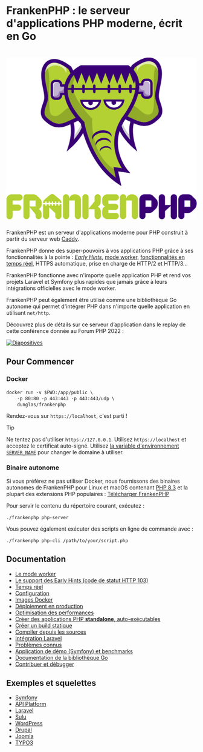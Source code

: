 # FrankenPHP : le serveur d'applications PHP moderne, écrit en Go

<h1 align="center"><a href="https://frankenphp.dev"><img src="../../frankenphp.png" alt="FrankenPHP" width="600"></a></h1>

FrankenPHP est un serveur d'applications moderne pour PHP construit à partir du serveur web [Caddy](https://caddyserver.com/).

FrankenPHP donne des super-pouvoirs à vos applications PHP grâce à ses fonctionnalités à la pointe : [*Early Hints*](early-hints.md), [mode worker](worker.md), [fonctionnalités en temps réel](mercure.md), HTTPS automatique, prise en charge de HTTP/2 et HTTP/3...

FrankenPHP fonctionne avec n'importe quelle application PHP et rend vos projets Laravel et Symfony plus rapides que jamais grâce à leurs intégrations officielles avec le mode worker.

FrankenPHP peut également être utilisé comme une bibliothèque Go autonome qui permet d'intégrer PHP dans n'importe quelle application en utilisant `net/http`.

Découvrez plus de détails sur ce serveur d’application dans le replay de cette conférence donnée au Forum PHP 2022 :

<a href="https://dunglas.dev/2022/10/frankenphp-the-modern-php-app-server-written-in-go/"><img src="https://dunglas.dev/wp-content/uploads/2022/10/frankenphp.png" alt="Diapositives" width="600"></a>

## Pour Commencer

### Docker

```console
docker run -v $PWD:/app/public \
    -p 80:80 -p 443:443 -p 443:443/udp \
    dunglas/frankenphp
```

Rendez-vous sur `https://localhost`, c'est parti !

> [!TIP]
>
> Ne tentez pas d'utiliser `https://127.0.0.1`. Utilisez `https://localhost` et acceptez le certificat auto-signé.
> Utilisez [la variable d'environnement `SERVER_NAME`](config.md#environment-variables) pour changer le domaine à utiliser.

### Binaire autonome

Si vous préférez ne pas utiliser Docker, nous fournissons des binaires autonomes de FrankenPHP pour Linux et macOS
contenant [PHP 8.3](https://www.php.net/releases/8.3/fr.php) et la plupart des extensions PHP populaires : [Télécharger FrankenPHP](https://github.com/dunglas/frankenphp/releases)

Pour servir le contenu du répertoire courant, exécutez :

```console
./frankenphp php-server
```

Vous pouvez également exécuter des scripts en ligne de commande avec :

```console
./frankenphp php-cli /path/to/your/script.php
```

## Documentation

* [Le mode worker](worker.md)
* [Le support des Early Hints (code de statut HTTP 103)](early-hints.md)
* [Temps réel](mercure.md)
* [Configuration](config.md)
* [Images Docker](docker.md)
* [Déploiement en production](production.md)
* [Optimisation des performances](performance.md)
* [Créer des applications PHP **standalone**, auto-exécutables](embed.md)
* [Créer un build statique](static.md)
* [Compiler depuis les sources](compile.md)
* [Intégration Laravel](laravel.md)
* [Problèmes connus](known-issues.md)
* [Application de démo (Symfony) et benchmarks](https://github.com/dunglas/frankenphp-demo)
* [Documentation de la bibliothèque Go](https://pkg.go.dev/github.com/dunglas/frankenphp)
* [Contribuer et débugger](CONTRIBUTING.md)

## Exemples et squelettes

* [Symfony](https://github.com/dunglas/symfony-docker)
* [API Platform](https://api-platform.com/docs/distribution/)
* [Laravel](laravel.md)
* [Sulu](https://sulu.io/blog/running-sulu-with-frankenphp)
* [WordPress](https://github.com/StephenMiracle/frankenwp)
* [Drupal](https://github.com/dunglas/frankenphp-drupal)
* [Joomla](https://github.com/alexandreelise/frankenphp-joomla)
* [TYPO3](https://github.com/ochorocho/franken-typo3)
